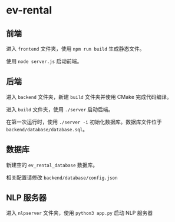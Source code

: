 # ev-rental

## 前端

进入 `frontend` 文件夹，使用 `npm run build` 生成静态文件。

使用 `node server.js` 启动前端。

## 后端

进入 `backend` 文件夹，新建 `build` 文件夹并使用 CMake 完成代码编译。

进入 `build` 文件夹，使用 `./server` 启动后端。

在第一次运行时，使用 `./server -i` 初始化数据库。数据库文件位于 `backend/database/database.sql`。

## 数据库

新建空的 `ev_rental_database` 数据库。

相关配置请修改 `backend/database/config.json`

## NLP 服务器

进入 `nlpserver` 文件夹，使用 `python3 app.py` 启动 NLP 服务器
